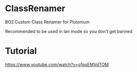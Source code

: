 # ClassRenamer
 BO2 Custom Class Renamer for Plutonium
 
 Recommended to be used in lan mode so you don't get banned
# Tutorial
https://www.youtube.com/watch?v=g1psEMVdTOM
